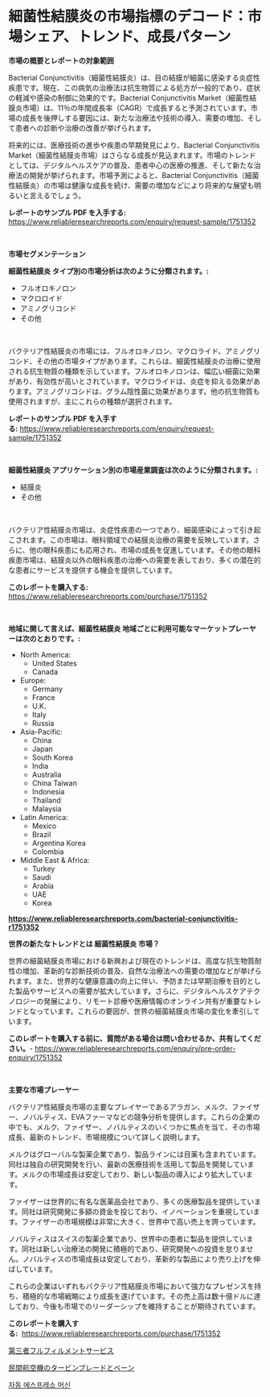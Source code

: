 <p><h1>細菌性結膜炎の市場指標のデコード：市場シェア、トレンド、成長パターン</h1></p><p><strong>市場の概要とレポートの対象範囲</strong></p>
<p><p>Bacterial Conjunctivitis（細菌性結膜炎）は、目の結膜が細菌に感染する炎症性疾患です。現在、この病気の治療法は抗生物質による処方が一般的であり、症状の軽減や感染の制御に効果的です。Bacterial Conjunctivitis Market（細菌性結膜炎市場）は、11％の年間成長率（CAGR）で成長すると予測されています。市場の成長を後押しする要因には、新たな治療法や技術の導入、需要の増加、そして患者への診断や治療の改善が挙げられます。</p><p>将来的には、医療技術の進歩や疾患の早期発見により、Bacterial Conjunctivitis Market（細菌性結膜炎市場）はさらなる成長が見込まれます。市場のトレンドとしては、デジタルヘルスケアの普及、患者中心の医療の推進、そして新たな治療法の開発が挙げられます。市場予測によると、Bacterial Conjunctivitis（細菌性結膜炎）の市場は健康な成長を続け、需要の増加などにより将来的な展望も明るいと言えるでしょう。</p></p>
<p><strong>レポートのサンプル PDF を入手する:</strong> <a href="https://www.reliableresearchreports.com/enquiry/request-sample/1751352">https://www.reliableresearchreports.com/enquiry/request-sample/1751352</a></p>
<p>&nbsp;</p>
<p><strong>市場セグメンテーション</strong></p>
<p><strong>細菌性結膜炎 タイプ別の市場分析は次のように分類されます。:</strong></p>
<p><ul><li>フルオロキノロン</li><li>マクロロイド</li><li>アミノグリコシド</li><li>その他</li></ul></p>
<p>&nbsp;</p>
<p><p>バクテリア性結膜炎の市場には、フルオロキノロン、マクロライド、アミノグリコシド、その他の市場タイプがあります。これらは、細菌性結膜炎の治療に使用される抗生物質の種類を示しています。フルオロキノロンは、幅広い細菌に効果があり、有効性が高いとされています。マクロライドは、炎症を抑える効果があります。アミノグリコシドは、グラム陰性菌に効果があります。他の抗生物質も使用されますが、主にこれらの種類が選択されます。</p></p>
<p><strong>レポートのサンプル PDF を入手する:</strong>&nbsp;<a href="https://www.reliableresearchreports.com/enquiry/request-sample/1751352">https://www.reliableresearchreports.com/enquiry/request-sample/1751352</a></p>
<p>&nbsp;</p>
<p><strong> 細菌性結膜炎 アプリケーション別の市場産業調査は次のように分類されます。:</strong></p>
<p><ul><li>結膜炎</li><li>その他</li></ul></p>
<p>&nbsp;</p>
<p><p>バクテリア性結膜炎市場は、炎症性疾患の一つであり、細菌感染によって引き起こされます。この市場は、眼科領域での結膜炎治療の需要を反映しています。さらに、他の眼科疾患にも応用され、市場の成長を促進しています。その他の眼科疾患市場は、結膜炎以外の眼科疾患の治療への需要を表しており、多くの潜在的な患者にサービスを提供する機会を提供しています。</p></p>
<p><strong>このレポートを購入する:</strong>&nbsp; <a href="https://www.reliableresearchreports.com/purchase/1751352">https://www.reliableresearchreports.com/purchase/1751352</a></p>
<p>&nbsp;</p>
<p><strong>地域に関して言えば、細菌性結膜炎 地域ごとに利用可能なマーケットプレーヤーは次のとおりです。:</strong></p>
<p><ul>
    <li>
        North America:
        <ul>
            <li>United States</li>
            <li>Canada</li>
        </ul>
    </li>
    <li>
        Europe:
        <ul>
            <li>Germany</li>
            <li>France</li>
            <li>U.K.</li>
            <li>Italy</li>
            <li>Russia</li>
        </ul>
    </li>
    <li>
        Asia-Pacific:
        <ul>
            <li>China</li>
            <li>Japan</li>
            <li>South Korea</li>
            <li>India</li>
            <li>Australia</li>
            <li>China Taiwan</li>
            <li>Indonesia</li>
            <li>Thailand</li>
            <li>Malaysia</li>
        </ul>
    </li>
    <li>
        Latin America:
        <ul>
            <li>Mexico</li>
            <li>Brazil</li>
            <li>Argentina Korea</li>
            <li>Colombia</li>
        </ul>
    </li>
    <li>
        Middle East & Africa:
        <ul>
            <li>Turkey</li>
            <li>Saudi</li>
            <li>Arabia</li>
            <li>UAE</li>
            <li>Korea</li>
        </ul>
    </li>
    </ul></p>
<p><strong><a href="https://www.reliableresearchreports.com/bacterial-conjunctivitis-r1751352">https://www.reliableresearchreports.com/bacterial-conjunctivitis-r1751352</a></strong>&nbsp;</p>
<p><strong>世界の新たなトレンドとは 細菌性結膜炎 市場？</strong></p>
<p><p>世界の細菌結膜炎市場における新興および現在のトレンドは、高度な抗生物質耐性の増加、革新的な診断技術の普及、自然な治療法への需要の増加などが挙げられます。また、世界的な健康意識の向上に伴い、予防または早期治療を目的とした製品やサービスへの需要が拡大しています。さらに、デジタルヘルスケアテクノロジーの発展により、リモート診療や医療情報のオンライン共有が重要なトレンドとなっています。これらの要因が、世界の細菌結膜炎市場の変化を牽引しています。</p></p>
<p><strong>このレポートを購入する前に、質問がある場合は問い合わせるか、共有してください。</strong>- <a href="https://www.reliableresearchreports.com/enquiry/pre-order-enquiry/1751352">https://www.reliableresearchreports.com/enquiry/pre-order-enquiry/1751352</a></p>
<p>&nbsp;</p>
<p><strong>主要な市場プレーヤー</strong></p>
<p><p>バクテリア性結膜炎市場の主要なプレイヤーであるアラガン、メルク、ファイザー、ノバルティス、EVAファーマなどの競争分析を提供します。これらの企業の中でも、メルク、ファイザー、ノバルティスのいくつかに焦点を当て、その市場成長、最新のトレンド、市場規模について詳しく説明します。</p><p>メルクはグローバルな製薬企業であり、製品ラインには目薬も含まれています。同社は独自の研究開発を行い、最新の医療技術を活用して製品を開発しています。メルクの市場成長は安定しており、新しい製品の導入により拡大しています。</p><p>ファイザーは世界的に有名な医薬品会社であり、多くの医療製品を提供しています。同社は研究開発に多額の資金を投じており、イノベーションを重視しています。ファイザーの市場規模は非常に大きく、世界中で高い売上を誇っています。</p><p>ノバルティスはスイスの製薬企業であり、世界中の患者に製品を提供しています。同社は新しい治療法の開発に積極的であり、研究開発への投資を怠りません。ノバルティスの市場成長は安定しており、革新的な製品により売り上げを伸ばしています。</p><p>これらの企業はいずれもバクテリア性結膜炎市場において強力なプレゼンスを持ち、積極的な市場戦略により成長を遂げています。その売上高は数十億ドルに達しており、今後も市場でのリーダーシップを維持することが期待されています。</p></p>
<p><strong>このレポートを購入する:</strong>&nbsp;&nbsp;<a href="https://www.reliableresearchreports.com/purchase/1751352">https://www.reliableresearchreports.com/purchase/1751352</a></p>
<p><p><a href="https://medium.com/@eleanorardy655/%E7%AC%AC%E4%B8%89%E8%80%85%E5%B1%A5%E8%A1%8C%E3%82%B5%E3%83%BC%E3%83%93%E3%82%B9%E5%B8%82%E5%A0%B4%E3%81%AE%E8%A6%8F%E6%A8%A1%E3%81%AF-%E3%82%B0%E3%83%AD%E3%83%BC%E3%83%90%E3%83%AB%E7%94%A3%E6%A5%AD%E3%81%AB%E3%81%8A%E3%81%91%E3%82%8B%E6%9C%80%E9%81%A9%E3%81%AA%E3%83%9E%E3%83%BC%E3%82%B1%E3%83%86%E3%82%A3%E3%83%B3%E3%82%B0%E3%83%81%E3%83%A3%E3%83%8D%E3%83%AB%E3%82%92%E7%A4%BA%E3%81%97%E3%81%A6%E3%81%84%E3%81%BE%E3%81%99-43785000cd82">第三者フルフィルメントサービス</a></p><p><a href="https://medium.com/@tiannastark1/%E5%95%86%E7%94%A8%E8%88%AA%E7%A9%BA%E6%A9%9F%E3%81%AE%E3%82%BF%E3%83%BC%E3%83%93%E3%83%B3%E3%83%96%E3%83%AC%E3%83%BC%E3%83%89%E3%81%A8%E3%83%99%E3%83%BC%E3%83%B3%E3%82%BA%E5%B8%82%E5%A0%B4%E3%81%AE%E3%83%88%E3%83%AC%E3%83%B3%E3%83%89%E3%81%A8%E5%B8%82%E5%A0%B4%E5%88%86%E6%9E%90%E3%81%AF-2024%E5%B9%B4%E3%81%8B%E3%82%892031%E5%B9%B4%E3%81%AE%E6%9C%9F%E9%96%93%E3%81%AB%E4%BA%88%E6%B8%AC%E3%81%95%E3%82%8C%E3%81%A6%E3%81%84%E3%81%BE%E3%81%99-c9e1f15ae1a0">民間航空機のタービンブレードとベーン</a></p><p><a href="https://medium.com/@marcpascual04/%EC%9E%90%EB%8F%99-%EC%97%90%EC%8A%A4%ED%94%84%EB%A0%88%EC%86%8C-%EB%A8%B8%EC%8B%A0-%EC%8B%9C%EC%9E%A5%EC%9D%98-%EA%B7%9C%EB%AA%A8-%EB%B0%8F-%EC%8B%9C%EC%9E%A5-%EB%8F%99%ED%96%A5-%EC%99%84%EC%A0%84%ED%95%9C-%EC%82%B0%EC%97%85-%EA%B0%9C%EC%9A%94-2024%EB%85%84%EB%B6%80%ED%84%B0-2031%EB%85%84%EA%B9%8C%EC%A7%80-4e36a201b3fe">자동 에스프레소 머신</a></p></p>